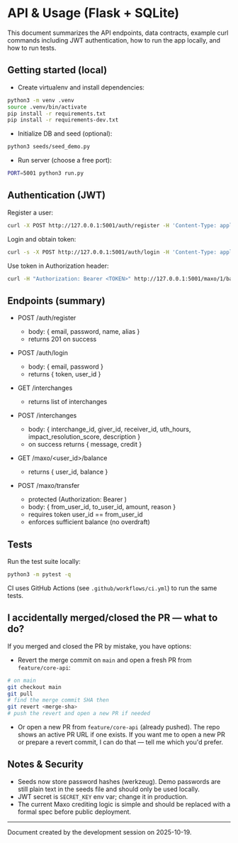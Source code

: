 # API & Usage (Flask + SQLite)

This document summarizes the API endpoints, data contracts, example curl commands including JWT authentication, how to run the app locally, and how to run tests.

## Getting started (local)

- Create virtualenv and install dependencies:

```bash
python3 -m venv .venv
source .venv/bin/activate
pip install -r requirements.txt
pip install -r requirements-dev.txt
```

- Initialize DB and seed (optional):

```bash
python3 seeds/seed_demo.py
```

- Run server (choose a free port):

```bash
PORT=5001 python3 run.py
```

## Authentication (JWT)

Register a user:

```bash
curl -X POST http://127.0.0.1:5001/auth/register -H 'Content-Type: application/json' -d '{"email":"alice@example.com","password":"password1","name":"Alice"}'
```

Login and obtain token:

```bash
curl -s -X POST http://127.0.0.1:5001/auth/login -H 'Content-Type: application/json' -d '{"email":"alice@example.com","password":"password1"}' | jq -r '.token'
```

Use token in Authorization header:

```bash
curl -H "Authorization: Bearer <TOKEN>" http://127.0.0.1:5001/maxo/1/balance
```

## Endpoints (summary)

- POST /auth/register
  - body: { email, password, name, alias }
  - returns 201 on success

- POST /auth/login
  - body: { email, password }
  - returns { token, user_id }

- GET /interchanges
  - returns list of interchanges

- POST /interchanges
  - body: { interchange_id, giver_id, receiver_id, uth_hours, impact_resolution_score, description }
  - on success returns { message, credit }

- GET /maxo/<user_id>/balance
  - returns { user_id, balance }

- POST /maxo/transfer
  - protected (Authorization: Bearer <token>)
  - body: { from_user_id, to_user_id, amount, reason }
  - requires token user_id == from_user_id
  - enforces sufficient balance (no overdraft)

## Tests

Run the test suite locally:

```bash
python3 -m pytest -q
```

CI uses GitHub Actions (see `.github/workflows/ci.yml`) to run the same tests.

## I accidentally merged/closed the PR — what to do?

If you merged and closed the PR by mistake, you have options:

- Revert the merge commit on `main` and open a fresh PR from `feature/core-api`:

```bash
# on main
git checkout main
git pull
# find the merge commit SHA then
git revert <merge-sha>
# push the revert and open a new PR if needed
```

- Or open a new PR from `feature/core-api` (already pushed). The repo shows an active PR URL if one exists. If you want me to open a new PR or prepare a revert commit, I can do that — tell me which you'd prefer.

## Notes & Security

- Seeds now store password hashes (werkzeug). Demo passwords are still plain text in the seeds file and should only be used locally.
- JWT secret is `SECRET_KEY` env var; change it in production.
- The current Maxo crediting logic is simple and should be replaced with a formal spec before public deployment.

---

Document created by the development session on 2025-10-19.
